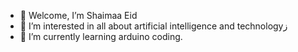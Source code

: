 - 👋 Welcome, I’m Shaimaa Eid
- 👀 I’m interested in all about artificial intelligence and technologyز 
- 🌱 I’m currently learning arduino coding.

<!---
Shaimaa-Eid/Shaimaa-Eid is a ✨ special ✨ repository because its `README.md` (this file) appears on your GitHub profile.
You can click the Preview link to take a look at your changes.
--->
